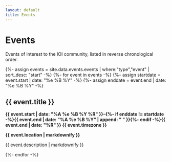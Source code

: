 ```yaml
---
layout: default
title: Events
---
```


# Events
Events of interest to the IOI community, listed in reverse chronological order.

<events>
{%- assign events = site.data.events.events | where:"type","event" | sort_desc: "start" -%}
{%- for event in events -%}
  {%- assign startdate = event.start |  date: "%e %B %Y" -%}
  {%- assign enddate = event.end |  date: "%e %B %Y" -%}
  <h2>{{ event.title }}</h2>
  <p><b>{{ event.start | date: "%A %e %B %Y %R" }}&ndash;{%- if enddate != startdate -%}{{ event.end | date: "%A %e %B %Y" | append: " " }}{%- endif -%}{{ event.end | date: "%R" }} {{ event.timezone }}</b></p>
  <p><b>{{ event.location | markdownify }}</b></p>
  <p>{{ event.description | markdownify }}</p>
{%- endfor -%}
</events>
